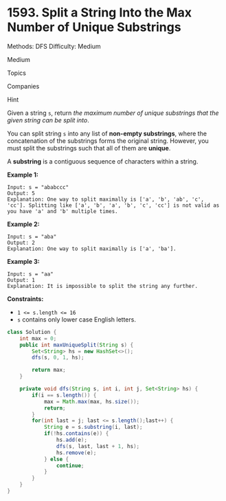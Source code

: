 # 1593. Split a String Into the Max Number of Unique Substrings

Methods: DFS
Difficulty: Medium

Medium

Topics

Companies

Hint

Given a string `s`, return *the maximum number of unique substrings that the given string can be split into*.

You can split string `s` into any list of **non-empty substrings**, where the concatenation of the substrings forms the original string. However, you must split the substrings such that all of them are **unique**.

A **substring** is a contiguous sequence of characters within a string.

**Example 1:**

```
Input: s = "ababccc"
Output: 5
Explanation: One way to split maximally is ['a', 'b', 'ab', 'c', 'cc']. Splitting like ['a', 'b', 'a', 'b', 'c', 'cc'] is not valid as you have 'a' and 'b' multiple times.

```

**Example 2:**

```
Input: s = "aba"
Output: 2
Explanation: One way to split maximally is ['a', 'ba'].

```

**Example 3:**

```
Input: s = "aa"
Output: 1
Explanation: It is impossible to split the string any further.

```

**Constraints:**

- `1 <= s.length <= 16`
- `s` contains only lower case English letters.

```java
class Solution {
    int max = 0;
    public int maxUniqueSplit(String s) {
        Set<String> hs = new HashSet<>();
        dfs(s, 0, 1, hs);

        return max;
    }

    private void dfs(String s, int i, int j, Set<String> hs) {
        if(i == s.length()) {
            max = Math.max(max, hs.size());
            return;
        }
        for(int last = j; last <= s.length();last++) {
            String e = s.substring(i, last);
            if(!hs.contains(e)) {
                hs.add(e);
                dfs(s, last, last + 1, hs);
                hs.remove(e);
            } else {
                continue;
            }
        }
    }
}
```